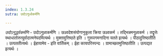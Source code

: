 ```yaml
---
index: 1.3.24
sutra: उदोऽनूर्ध्वकर्मणि

---
```

_उदोऽनूर्द्ध्वकर्मणि_ - उदोऽनुध्र्वकर्मणि । ऊध्र्वदेशसंयोगानुकूला क्रिया ऊध्र्वकर्म । तद्भिन्नमनूध्र्वकर्म । तद्वृत्तेः स्थाधातोरुत्पूर्वादात्मनेपदमित्यर्थः । मुक्तावुत्तिष्ठते इति । गुरूपगमनादिना यतते इत्यर्थः । पीठादुत्तिष्ठतीति । उत्पततीत्यर्थः । ईहायामेव - इति वार्तिकम् । ईहा कायपरिस्पन्दः । ग्रामाच्छतमुत्तिष्ठतीति । उत्पद्यत इत्यर्थः ।